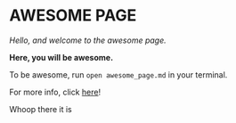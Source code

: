 # AWESOME PAGE

*Hello, and welcome to the awesome page.*

**Here, you will be awesome.**

To be awesome, run `open awesome_page.md` in your terminal.

For more info, click [here](https://www.youtube.com/)!

Whoop there it is
